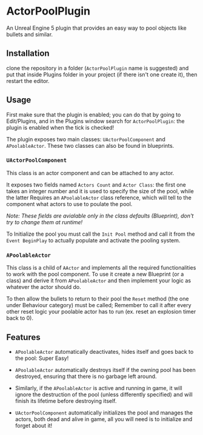 # ActorPoolPlugin

An Unreal Engine 5 plugin that provides an easy way to pool objects like bullets and similar.

## Installation

clone the repository in a folder (`ActorPoolPlugin` name is suggested) and put that inside Plugins folder in your project (if there isn't one create it), then restart the editor.

## Usage

First make sure that the plugin is enabled; you can do that by going to Edit/Plugins, and in the Plugins window search for `ActorPoolPlugin`: the plugin is enabled when the tick is checked!

The plugin exposes two main classes: `UActorPoolComponent` and `APoolableActor`.
These two classes can also be found in blueprints.

### `UActorPoolComponent`

This class is an actor component and can be attached to any actor.

It exposes two fields named `Actors Count` and `Actor Class`: the first one takes an integer number and it is used to specify the size of the pool, while the latter Requires an `APoolableActor` class reference, which will tell to the component what actors to use to poulate the pool.

_Note: These fields are avialable only in the class defaults (Blueprint), don't try to change them at runtime!_

To Initialize the pool you must call the `Init Pool` method and call it from the `Event BeginPlay` to actually populate and activate the pooling system.

### `APoolableActor`

This class is a child of `AActor` and implements all the required functionalities to work with the pool component.
To use it create a new Blueprint (or a class) and derive it from `APoolableActor` and then implement your logic as whatever the actor should do.

To then allow the bullets to return to their pool the `Reset` method (the one under Behaviour category) must be called; Remember to call it after every other reset logic your poolable actor has to run (ex. reset an explosion timer back to 0).

## Features

* `APoolableActor` automatically deactivates, hides itself and goes back to the pool: Super Easy!

* `APoolableActor` automatically destroys itself if the owning pool has been destroyed, ensuring that there is no garbage left around.

* Similarly, if the `APoolableActor` is active and running in game, it will ignore the destruction of the pool (unless differently specified) and will finish its lifetime before destroying itself.

* `UActorPoolComponent` automatically initializes the pool and manages the actors, both dead and alive in game, all you will need is to initialize and forget about it!
